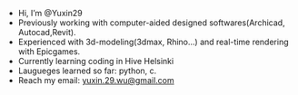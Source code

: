 - Hi, I’m @Yuxin29
- Previously working with computer-aided designed softwares(Archicad, Autocad,Revit).
- Experienced with 3d-modeling(3dmax, Rhino...) and real-time rendering with Epicgames.
- Currently learning coding in Hive Helsinki
- Laugueges learned so far: python, c.
- Reach my email: yuxin.29.wu@gmail.com

<!---
Yuxin29/Yuxin29 is a ✨ special ✨ repository because its `README.md` (this file) appears on your GitHub profile.
You can click the Preview link to take a look at your changes.
--->
